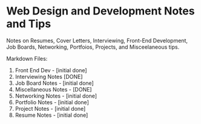 # Web Design and Development Notes and Tips

Notes on Resumes, Cover Letters, Interviewing, Front-End Development, Job Boards, Networking, Portfoios, Projects, and Misceelaneous tips.

Markdown Files:

1. Front End Dev - [initial done]
1. Interviewing Notes [DONE]
1. Job Board Notes - [initial done]
1. Miscellaneous Notes - [DONE]
1. Networking Notes - [initial done]
1. Portfolio Notes - [initial done]
1. Project Notes - [initial done]
1. Resume Notes - [initial done]
